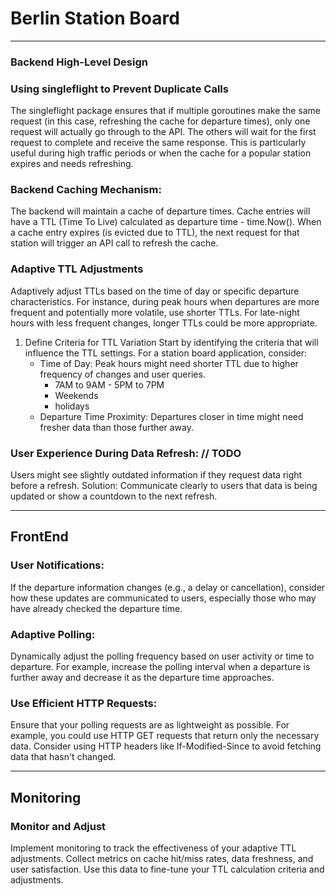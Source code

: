 # Berlin Station Board

--------------------

### Backend High-Level Design

### Using singleflight to Prevent Duplicate Calls
The singleflight package ensures that if multiple goroutines make the same request (in this case, refreshing the cache for departure times), only one request will actually go through to the API. The others will wait for the first request to complete and receive the same response. This is particularly useful during high traffic periods or when the cache for a popular station expires and needs refreshing.

### Backend Caching Mechanism:
The backend will maintain a cache of departure times.
Cache entries will have a TTL (Time To Live) calculated as departure time - time.Now().
When a cache entry expires (is evicted due to TTL), the next request for that station will trigger an API call to refresh the cache.

### Adaptive TTL Adjustments
Adaptively adjust TTLs based on the time of day or specific departure characteristics. For instance, during peak hours when departures are more frequent and potentially more volatile, use shorter TTLs. For late-night hours with less frequent changes, longer TTLs could be more appropriate.
1. Define Criteria for TTL Variation
   Start by identifying the criteria that will influence the TTL settings. For a station board application, consider:
    - Time of Day: Peak hours might need shorter TTL due to higher frequency of changes and user queries.
        - 7AM to 9AM - 5PM to 7PM
        - Weekends
        - holidays
    - Departure Time Proximity: Departures closer in time might need fresher data than those further away.


### User Experience During Data Refresh: // TODO
Users might see slightly outdated information if they request data right before a refresh.
Solution: Communicate clearly to users that data is being updated or show a countdown to the next refresh.

--------------------
## FrontEnd
### User Notifications: 
If the departure information changes (e.g., a delay or cancellation), consider how these updates are communicated to users, especially those who may have already checked the departure time.

### Adaptive Polling: 
Dynamically adjust the polling frequency based on user activity or time to departure. For example, increase the polling interval when a departure is further away and decrease it as the departure time approaches.

### Use Efficient HTTP Requests: 
Ensure that your polling requests are as lightweight as possible. For example, you could use HTTP GET requests that return only the necessary data. Consider using HTTP headers like If-Modified-Since to avoid fetching data that hasn't changed.


--------------------

## Monitoring
### Monitor and Adjust
Implement monitoring to track the effectiveness of your adaptive TTL adjustments. Collect metrics on cache hit/miss rates, data freshness, and user satisfaction. Use this data to fine-tune your TTL calculation criteria and adjustments.
